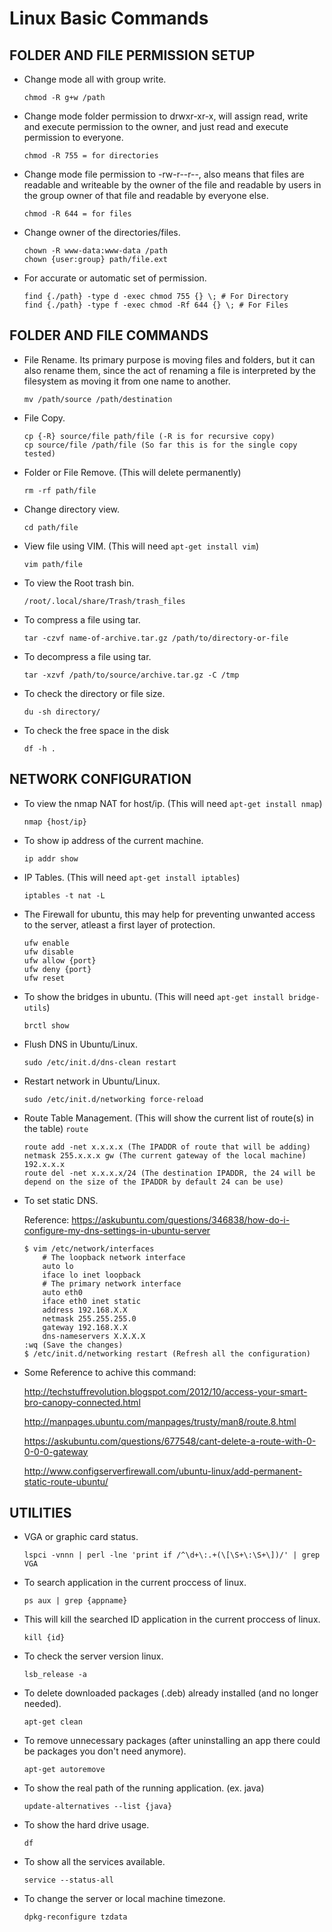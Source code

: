 # Linux Basic Commands

## FOLDER AND FILE PERMISSION SETUP

* Change mode all with group write.

    ```text
    chmod -R g+w /path
    ```

* Change mode folder permission to drwxr-xr-x, will assign read, write and execute permission to the owner, and just read and execute permission to everyone.

    ```text
    chmod -R 755 = for directories
    ```

* Change mode file permission to -rw-r--r--, also means that files are readable and writeable by the owner of the file and readable by users in the group owner of that file and readable by everyone else.

    ```text
    chmod -R 644 = for files
    ```

* Change owner of the directories/files.

    ```text
    chown -R www-data:www-data /path
    chown {user:group} path/file.ext
    ```

* For accurate or automatic set of permission.

    ```text
    find {./path} -type d -exec chmod 755 {} \; # For Directory
    find {./path} -type f -exec chmod -Rf 644 {} \; # For Files
    ```

## FOLDER AND FILE COMMANDS

* File Rename. Its primary purpose is moving files and folders, but it can also rename them, since the act of renaming a file is interpreted by the filesystem as moving it from one name to another.

    ```text
    mv /path/source /path/destination
    ```

* File Copy.

    ```text
    cp {-R} source/file path/file (-R is for recursive copy)
    cp source/file /path/file (So far this is for the single copy tested)
    ```

* Folder or File Remove. (This will delete permanently)

    ```text
    rm -rf path/file
    ```

* Change directory view.

    ```text
    cd path/file
    ```

* View file using VIM. (This will need ```apt-get install vim```)

    ```text
    vim path/file
    ```

* To view the Root trash bin.

    ```text
    /root/.local/share/Trash/trash_files
    ```

* To compress a file using tar.

    ```text
    tar -czvf name-of-archive.tar.gz /path/to/directory-or-file
    ```

* To decompress a file using tar.

    ```text
    tar -xzvf /path/to/source/archive.tar.gz -C /tmp
    ```

* To check the directory or file size.

    ```text
    du -sh directory/ 
    ```

* To check the free space in the disk

    ```text
    df -h . 
    ```

## NETWORK CONFIGURATION

* To view the nmap NAT for host/ip. (This will need ```apt-get install nmap```)

    ```text
    nmap {host/ip}
    ```

* To show ip address of the current machine.

    ```text
    ip addr show
    ```

* IP Tables. (This will need ```apt-get install iptables```)

    ```text
    iptables -t nat -L
    ```

* The Firewall for ubuntu, this may help for preventing unwanted access to the server, atleast a first layer of protection.

    ```text
    ufw enable
    ufw disable
    ufw allow {port}
    ufw deny {port}
    ufw reset
    ```

* To show the bridges in ubuntu. (This will need ```apt-get install bridge-utils```)

    ```text
    brctl show
    ```

* Flush DNS in Ubuntu/Linux.

    ```text
    sudo /etc/init.d/dns-clean restart
    ```
* Restart network in Ubuntu/Linux.

    ```text
    sudo /etc/init.d/networking force-reload
    ```

* Route Table Management. (This will show the current list of route(s) in the table) ```route ```

    ```text
    route add -net x.x.x.x (The IPADDR of route that will be adding) netmask 255.x.x.x gw (The current gateway of the local machine) 192.x.x.x
    route del -net x.x.x.x/24 (The destination IPADDR, the 24 will be depend on the size of the IPADDR by default 24 can be use)
    ```

* To set static DNS.

    Reference: https://askubuntu.com/questions/346838/how-do-i-configure-my-dns-settings-in-ubuntu-server

    ```text
    $ vim /etc/network/interfaces
        # The loopback network interface  
        auto lo  
        iface lo inet loopback  
        # The primary network interface  
        auto eth0
        iface eth0 inet static  
        address 192.168.X.X
        netmask 255.255.255.0
        gateway 192.168.X.X
        dns-nameservers X.X.X.X
    :wq (Save the changes)
    $ /etc/init.d/networking restart (Refresh all the configuration)
    ```

* Some Reference to achive this command:

    http://techstuffrevolution.blogspot.com/2012/10/access-your-smart-bro-canopy-connected.html

    http://manpages.ubuntu.com/manpages/trusty/man8/route.8.html

    https://askubuntu.com/questions/677548/cant-delete-a-route-with-0-0-0-0-gateway

    http://www.configserverfirewall.com/ubuntu-linux/add-permanent-static-route-ubuntu/

## UTILITIES

* VGA or graphic card status.

    ```text
    lspci -vnnn | perl -lne 'print if /^\d+\:.+(\[\S+\:\S+\])/' | grep VGA
    ```

* To search application in the current proccess of linux.

    ```text
    ps aux | grep {appname}
    ```

* This will kill the searched ID application in the current proccess of linux.

    ```text
    kill {id}
    ```

* To check the server version linux.

    ```text
    lsb_release -a
    ```

* To delete downloaded packages (.deb) already installed (and no longer needed).

    ```text
    apt-get clean
    ```

* To remove unnecessary packages (after uninstalling an app there could be packages you don't need anymore).

    ```text
    apt-get autoremove
    ```

* To show the real path of the running application. (ex. java)

    ```text
    update-alternatives --list {java}
    ```

* To show the hard drive usage.

    ```text
    df
    ```

* To show all the services available.

    ```text
    service --status-all
    ```

* To change the server or local machine timezone.

    ```text
    dpkg-reconfigure tzdata
    ```